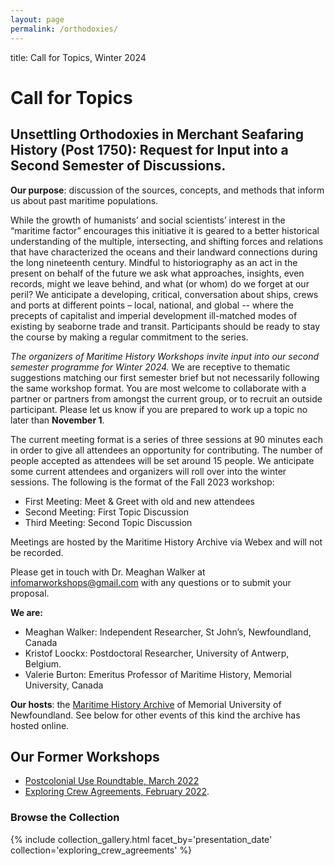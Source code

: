 ```yaml
---
layout: page
permalink: /orthodoxies/
---
```


title: Call for Topics, Winter 2024

# Call for Topics

## Unsettling Orthodoxies in Merchant Seafaring History (Post 1750): Request for Input into a Second Semester of Discussions.

**Our purpose**: discussion of the sources, concepts, and methods that inform us about past maritime populations.

While the growth of humanists’ and social scientists’ interest in the “maritime factor” encourages this initiative it is geared to a better historical understanding of the multiple, intersecting, and shifting forces and relations that have characterized the oceans and their landward connections during the long nineteenth century. Mindful to historiography as an act in the present on behalf of the future we ask what approaches, insights, even records, might we leave behind, and what (or whom) do we forget at our peril? We anticipate a developing, critical, conversation about ships, crews and ports at different points – local, national, and global -- where the precepts of capitalist and imperial development ill-matched modes of existing by seaborne trade and transit. Participants should be ready to stay the course by making a regular commitment to the series.

*The organizers of Maritime History Workshops invite input into our second semester programme for Winter 2024.* We are receptive to thematic suggestions matching our first semester brief but not necessarily following the same workshop format. You are most welcome to collaborate with a partner or partners from amongst the current group, or to recruit an outside participant. Please let us know if you are prepared to work up a topic no later than **November 1**.

The current meeting format is a series of three sessions at 90 minutes each in order to give all attendees an opportunity for contributing. The number of people accepted as attendees will be set around 15 people. We anticipate some current attendees and organizers will roll over into the winter sessions. The following is the format of the Fall 2023 workshop:

- First Meeting: Meet & Greet with old and new attendees
- Second Meeting: First Topic Discussion
- Third Meeting: Second Topic Discussion

Meetings are hosted by the Maritime History Archive via Webex and will not be recorded.

Please get in touch with Dr. Meaghan Walker at [infomarworkshops@gmail.com](mailto:informarworkshops@gmail.com) with any questions or to submit your proposal.

**We are:**
- Meaghan Walker: Independent Researcher, St John’s, Newfoundland, Canada
- Kristof Loockx: Postdoctoral Researcher, University of Antwerp, Belgium.
- Valerie Burton: Emeritus Professor of Maritime History, Memorial University, Canada

**Our hosts**: the [Maritime History Archive](https://mha.mun.ca/mha/) of Memorial University of Newfoundland. See below for other events of this kind the archive has hosted online.

## Our Former Workshops

- [Postcolonial Use Roundtable, March 2022](https://crewagreementworkshop.github.io/exploring_crew_agreements/postcolonial)
- [Exploring Crew Agreements, February 2022](https://crewagreementworkshop.github.io/exploring_crew_agreements/expcrewagreements).

### Browse the Collection

{% include collection_gallery.html facet_by='presentation_date' collection='exploring_crew_agreements' %}
